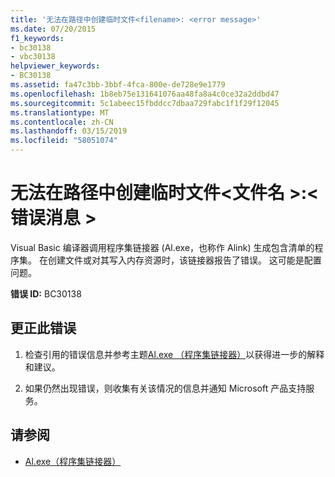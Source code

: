 ```yaml
---
title: '无法在路径中创建临时文件<filename>: <error message>'
ms.date: 07/20/2015
f1_keywords:
- bc30138
- vbc30138
helpviewer_keywords:
- BC30138
ms.assetid: fa47c3bb-3bbf-4fca-800e-de728e9e1779
ms.openlocfilehash: 1b8eb75e131641076aa48fa8a4c0ce32a2ddbd47
ms.sourcegitcommit: 5c1abeec15fbddcc7dbaa729fabc1f1f29f12045
ms.translationtype: MT
ms.contentlocale: zh-CN
ms.lasthandoff: 03/15/2019
ms.locfileid: "58051074"
---
```

# <a name="unable-to-create-temp-file-in-path-filename-error-message"></a>无法在路径中创建临时文件\<文件名 >:\<错误消息 >
Visual Basic 编译器调用程序集链接器 (Al.exe，也称作 Alink) 生成包含清单的程序集。 在创建文件或对其写入内存资源时，该链接器报告了错误。 这可能是配置问题。  
  
 **错误 ID:** BC30138  
  
## <a name="to-correct-this-error"></a>更正此错误  
  
1.  检查引用的错误信息并参考主题[Al.exe （程序集链接器）](../../framework/tools/al-exe-assembly-linker.md)以获得进一步的解释和建议。  
  
2.  如果仍然出现错误，则收集有关该情况的信息并通知 Microsoft 产品支持服务。  
  
## <a name="see-also"></a>请参阅

- [Al.exe（程序集链接器）](../../framework/tools/al-exe-assembly-linker.md)
